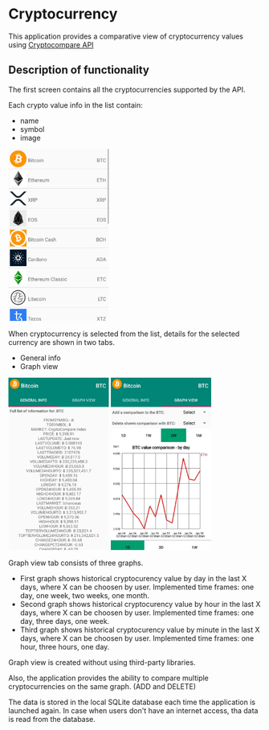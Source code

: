 # Cryptocurrency

This application provides a comparative view of cryptocurrency values using [Cryptocompare API](https://min-api.cryptocompare.com/)

## **Description of functionality**

The first screen contains all the cryptocurrencies supported by the API.

Each crypto value info in the list contain:
* name
* symbol
* image
<img src="https://github.com/miloscabrilo/Cryptocurrency/blob/master/first_screen.jpg" width="200">

When cryptocurrency is selected from the list, details for the selected currency are shown in two tabs.
* General info
* Graph view
<img src="https://github.com/miloscabrilo/Cryptocurrency/blob/master/general_info.jpg" width="200">
<img src="https://github.com/miloscabrilo/Cryptocurrency/blob/master/graph_view1.jpg" width="200">

Graph view tab consists of three graphs. 
* First graph shows historical cryptocurency value by day in the last X days, where X can be choosen by user.
Implemented time frames: one day, one week, two weeks, one month.
* Second graph shows historical cryptocurency value by hour in the last X days, where X can be choosen by user.
Implemented time frames: one day, three days, one week.
* Third graph shows historical cryptocurency value by minute in the last X days, where X can be choosen by user.
Implemented time frames: one hour, three hours, one day.

Graph view is created without using third-party libraries.

Also, the application provides the ability to compare multiple cryptocurrencies on the same graph. (ADD and DELETE)

The data is stored in the local SQLite database each time the application is launched again.
In case when users don't have an internet access, tha data is read from the database.
